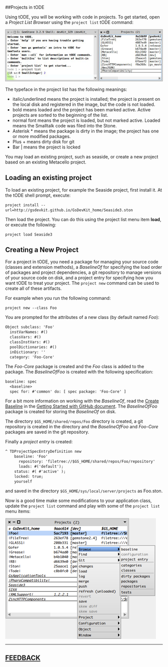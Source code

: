 ##Projects in tODE

Using tODE, you will be working with code in projects.  To get started, open a *Project List Browser* using the `project list` tODE command:

![project list][3]

The typeface in the project list has the following meanings:

*  italic/underlined means the project is installed; the project is present on the local disk and registered in the image, but the code is not loaded. 
*  bold means loaded and the project has been marked active. Active projects are sorted to the beginning of the list.
*  normal font means the project is loaded, but not marked active.  Loaded means the Smalltalk code was filed into the Stone.
*  Asterisk * means the package is dirty in the image; the project has one or more modified packages.
*  Plus + means dirty disk for git
*  Bar | means the project is locked 

You may load an existing project, such as seaside, or create a new project based on an existing Metacello project.  

## Loading an existing project

To load an existing project, for example the Seaside project, first install it.  At the tODE shell prompt, execute:

```
project install --url=http://gsdevkit.github.io/GsDevKit_home/Seaside3.ston
```

Then load the project.  You can do this using the project list menu item **load**, or execute the following:

```
project load Seaside3
```


## Creating a New Project

For a project in tODE, you need a package for managing your source code (classes and extension methods), a *BaselineOf* for specifying the load order of packages and project dependencies, a git repository to manage versions of your source code on disk, and a project entry for specifying how you want tODE to treat your project.
The `project new` command can be used to create all of these artifacts.

For example when you run the following command:

```
project new --class Foo
```

You are prompted for the attributes of a new class (by default named *Foo*):

```
Object subclass: 'Foo'
  instVarNames: #()
  classVars: #()
  classInstVars: #()
  poolDictionaries: #()
  inDictionary: ''
  category: 'Foo-Core'
```

The *Foo-Core* package is created and the *Foo* class is added to the package.
The *BaselineOfFoo* is created with the following specification:

```Smalltalk
baseline: spec
  <baseline>
  spec for: #'common' do: [ spec package: 'Foo-Core' ]
``` 

For a bit more information on working with the *BaselineOf*, read the [Create Baseline][40] in the [Getting Started with GitHub document][41].
The *BaselineOfFoo* package is created for storing the *BaselineOf* on disk.

The directory `$GS_HOME/shared/repos/Foo` directory is created, a git repository is created in the directory and the *BaselineOfFoo* and *Foo-Core* packages are saved in the git repository.

Finally a *project entry* is created:

```Smalltalk
^ TDProjectSpecEntryDefinition new
    baseline: 'Foo'
      repository: 'filetree://$GS_HOME/shared/repos/Foo/repository'
      loads: #('default');
    status: #( #'active' );
    locked: true;
    yourself
```

and saved in the directory `$GS_HOME/sys/local/server/projects` as Foo.ston. 

Now is a good time make some modifications to your application class, update the `project list` command and play with some of the `project list` menu items:

![Foo project list][42]


---
[**FEEDBACK**][28]
---


[1]: images/openTodeShell.png
[2]: images/todeClient.png
[3]: images/projectList.png
[4]: images/testLoginOutput.png
[5]: images/todeResizeMenu.png
[6]: images/todeMan.png

[28]: https://github.com/GsDevKit/GsDevKit_home/issues/new

[40]: https://github.com/dalehenrich/metacello-work/blob/master/docs/GettingStartedWithGitHub.md#create-baseline
[41]: https://github.com/dalehenrich/metacello-work/blob/master/docs/GettingStartedWithGitHub.md#getting-started-with-github
[42]: images/todeFooProjectList.png

